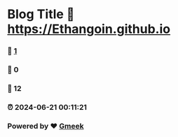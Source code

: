 # Blog Title :link: https://Ethangoin.github.io 
### :page_facing_up: [1](https://Ethangoin.github.io/tag.html) 
### :speech_balloon: 0 
### :hibiscus: 12 
### :alarm_clock: 2024-06-21 00:11:21 
### Powered by :heart: [Gmeek](https://github.com/Meekdai/Gmeek)
